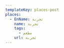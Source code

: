 ```yaml
---
templateKey: places-post
places:
  - EnName: تجربة
    name: تجربة
    tags:
      - مطعم
    url: تجربة
---
```


